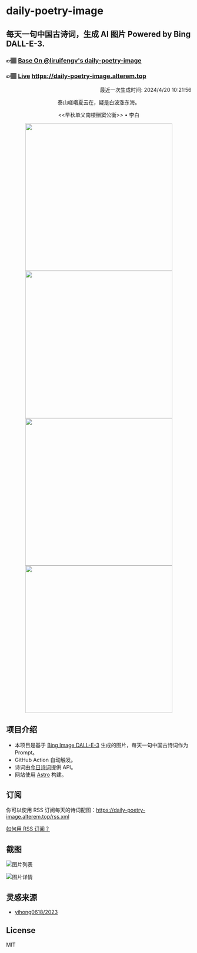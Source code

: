 
# daily-poetry-image

## 每天一句中国古诗词，生成 AI 图片 Powered by Bing DALL-E-3.

### 👉🏽 [Base On @liruifengv's daily-poetry-image](https://github.com/liruifengv/daily-poetry-image)

### 👉🏽 [Live](https://daily-poetry-image.alterem.top/) https://daily-poetry-image.alterem.top

<p align="right">
  最近一次生成时间: 2024/4/20 10:21:56
</p>
<p align="center">
泰山嵯峨夏云在，疑是白波涨东海。
</p>
<p align="center">
<<早秋单父南楼酬窦公衡>> • 李白
</p>
<p align="center">
<img src="https://tse4.mm.bing.net/th/id/OIG3.6JvoIrpTr7f5Es5nKYgO" height="400" width="400" />
<img src="https://tse3.mm.bing.net/th/id/OIG3.gdrjq87cq6vSp_eWI2zx" height="400" width="400" />
<img src="https://tse1.mm.bing.net/th/id/OIG3.5yKknxVUVxCkgQTUVWf5" height="400" width="400" />
<img src="https://tse1.mm.bing.net/th/id/OIG3.hh9D9y2I7HR6g2DYKtHB" height="400" width="400" />
</p>

## 项目介绍

-   本项目是基于 [Bing Image DALL-E-3](https://www.bing.com/images/create) 生成的图片，每天一句中国古诗词作为 Prompt。
-   GitHub Action 自动触发。
-   诗词由[今日诗词](https://www.jinrishici.com/)提供 API。
-   网站使用 [Astro](https://astro.build) 构建。

## 订阅

你可以使用 RSS 订阅每天的诗词配图：https://daily-poetry-image.alterem.top/rss.xml

[如何用 RSS 订阅？](https://zhuanlan.zhihu.com/p/55026716)

## 截图

![图片列表](./screenshots/Snipaste_2023-12-28_21-00-26.png)

![图片详情](./screenshots/Snipaste_2023-12-28_21-00-53.png)

## 灵感来源

-   [yihong0618/2023](https://github.com/yihong0618/2023)

## License

MIT
